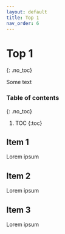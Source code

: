 ```yaml
---
layout: default
title: Top 1
nav_order: 6
---
```


# Top 1
{: .no_toc}

Some text

### Table of contents
{: .no_toc}

1. TOC
{:toc}

## Item 1

Lorem ipsum

## Item 2

Lorem ipsum

## Item 3

Lorem ipsum
